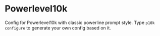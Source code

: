 # Powerlevel10k

Config for Powerlevel10k with classic powerline prompt style. 
Type `p10k configure` to generate your own config based on it.
